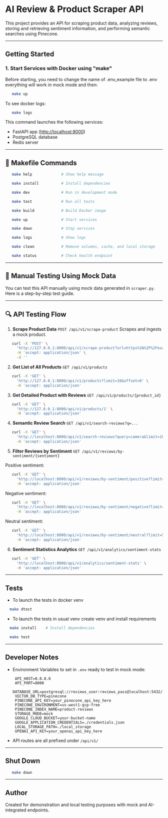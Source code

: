 # AI Review & Product Scraper API

This project provides an API for scraping product data, analyzing reviews, storing and retrieving sentiment information,
and performing semantic searches using Pinecone.

---

## Getting Started

### 1. Start Services with Docker using "make"

Before starting, you need to change the name of .env_example file to .env everything will work in mock mode and then:

```bash
   make up
```

To see docker logs:

```bash
   make logs
```

This command launches the following services:

* FastAPI app ([http://localhost:8000](http://localhost:8000))
* PostgreSQL database
* Redis server

---

## 🔧 Makefile Commands

```bash
   make help             # Show help message
```
```bash
   make install          # Install dependencies
```
```bash
   make dev              # Run in development mode
```
```bash
   make test             # Run all tests
```
```bash
   make build            # Build Docker image
```
```bash
   make up               # Start services
```
```bash
   make down             # Stop services
```
```bash
   make logs             # Show logs
```
```bash
   make clean            # Remove volumes, cache, and local storage
```
```bash
   make status           # Check health endpoint
```

---

## 🔧 Manual Testing Using Mock Data

You can test this API manually using mock data generated in `scraper.py`. Here is a step-by-step test guide.

---

## 🔍 API Testing Flow

1. **Scrape Product Data**
   `POST /api/v1/scrape-product`
   Scrapes and ingests a mock product.

```bash
   curl -X 'POST' \
     'http://127.0.0.1:8000/api/v1/scrape-product?url=https%3A%2F%2Fexample.com%2Fsmartphone-galaxy-s23' \
     -H 'accept: application/json' \
     -d ''
```

2. **Get List of All Products**
   `GET /api/v1/products`

```bash
   curl -X 'GET' \
     'http://127.0.0.1:8000/api/v1/products?limit=10&offset=0' \
     -H 'accept: application/json'
```

3. **Get Detailed Product with Reviews**
   `GET /api/v1/products/{product_id}`

```bash
   curl -X 'GET' \
     'http://127.0.0.1:8000/api/v1/products/1' \
     -H 'accept: application/json'
```

4. **Semantic Review Search**
   `GET /api/v1/search-reviews?q=...`

```bash
   curl -X 'GET' \
     'http://localhost:8000/api/v1/search-reviews?query=camera&limit=10&min_similarity=0.1' \
     -H 'accept: application/json'
```

5. **Filter Reviews by Sentiment**
   `GET /api/v1/reviews/by-sentiment/{sentiment}`

Positive sentiment:

```bash
   curl -X 'GET' \
     'http://localhost:8000/api/v1/reviews/by-sentiment/positive?limit=50' \
     -H 'accept: application/json'
```

Negative sentiment:

```bash
   curl -X 'GET' \
     'http://localhost:8000/api/v1/reviews/by-sentiment/negative?limit=50' \
     -H 'accept: application/json'
```

Neutral sentiment:

```bash
   curl -X 'GET' \
     'http://localhost:8000/api/v1/reviews/by-sentiment/neutral?limit=50' \
     -H 'accept: application/json'
```

6. **Sentiment Statistics Analytics**
   `GET /api/v1/analytics/sentiment-stats`

```bash
   curl -X 'GET' \
     'http://localhost:8000/api/v1/analytics/sentiment-stats' \
     -H 'accept: application/json'
```
---

## Tests
* To launch the tests in docker venv

```bash 
  make dtest
```

* To launch the tests in usual venv create venv and install requirements 

```bash 
  make install    # Install dependencies
```

```bash 
  make test
```

---

## Developer Notes

* Environment Variables to set in `.env` ready to test in mock mode:

  ```env
   API_HOST=0.0.0.0
   API_PORT=8000
   DATABASE_URL=postgresql://reviews_user:reviews_pass@localhost:5432/reviews_db
   VECTOR_DB_TYPE=pinecone
   PINECONE_API_KEY=your_pinecone_api_key_here
   PINECONE_ENVIRONMENT=us-west1-gcp-free
   PINECONE_INDEX_NAME=product-reviews
   STORAGE_MODE=mock
   GOOGLE_CLOUD_BUCKET=your-bucket-name
   GOOGLE_APPLICATION_CREDENTIALS=./credentials.json
   LOCAL_STORAGE_PATH=./local_storage
   OPENAI_API_KEY=your_openai_api_key_here
  ```
  
* API routes are all prefixed under `/api/v1/`

---

## Shut Down

```bash
   make down
```

---

## Author

Created for demonstration and local testing purposes with mock and AI-integrated endpoints.
